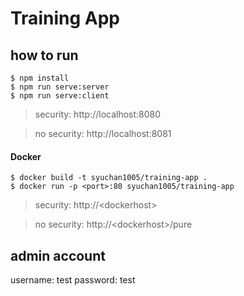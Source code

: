 # Training App
## how to run
```terminal
$ npm install
$ npm run serve:server
$ npm run serve:client
```

> security: http://localhost:8080

> no security: http://localhost:8081

#### Docker
```terminal
$ docker build -t syuchan1005/training-app .
$ docker run -p <port>:80 syuchan1005/training-app
```

> security: http://\<dockerhost\>

> no security: http://\<dockerhost\>/pure

## admin account
username: test
password: test
